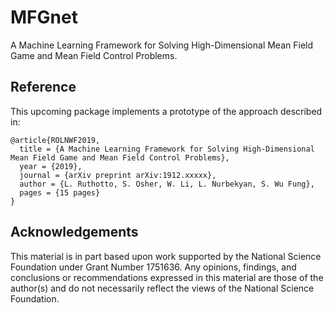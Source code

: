 # MFGnet

A Machine Learning Framework for Solving High-Dimensional Mean Field Game and Mean Field Control Problems.
 

## Reference

This upcoming package implements a prototype of the approach described in:

    @article{ROLNWF2019,
      title = {A Machine Learning Framework for Solving High-Dimensional Mean Field Game and Mean Field Control Problems},
      year = {2019},
      journal = {arXiv preprint arXiv:1912.xxxxx},
      author = {L. Ruthotto, S. Osher, W. Li, L. Nurbekyan, S. Wu Fung},
      pages = {15 pages}
    }


## Acknowledgements

This material is in part based upon work supported by the National Science Foundation under Grant Number 1751636. Any opinions, findings, and conclusions or recommendations expressed in this material are those of the author(s) and do not necessarily reflect the views of the National Science Foundation.


